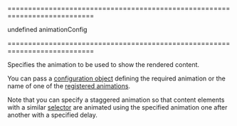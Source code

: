 ===========================================================================
<!--default-->undefined<!--/default-->
<!--type-->animationConfig<!--/type-->
===========================================================================

<!--shortDescription-->
Specifies the animation to be used to show the rendered content.
<!--/shortDescription-->

<!--fullDescription-->
You can pass a [configuration object](/Documentation/ApiReference/Common/Object_Structures/animationConfig/) defining the required animation or the name of one of the [registered animations](/Documentation/ApiReference/Common/Utils/animationPresets/).

Note that you can specify a staggered animation so that content elements with a similar [selector](/Documentation/ApiReference/UI_Widgets/dxDeferRendering/Configuration/#staggerItemSelector) are animated using the specified animation one after another with a specified delay. 


<!--/fullDescription-->